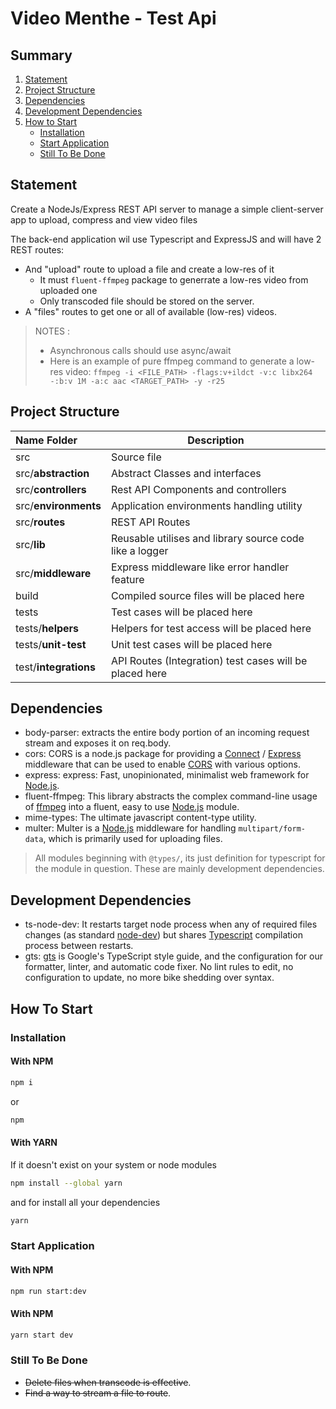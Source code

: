 # Video Menthe - Test Api

## Summary

1. [Statement](#Statement)
2. [Project Structure](#Project-Structure)
3. [Dependencies](#Dependencies)
4. [Development Dependencies](#Development-Dependencies)
5. [How to Start](#How-To-Start)
    * [Installation](#Installation)
    * [Start Application](#Start-Application)
    * [Still To Be Done](#Still-To-Be-Done)

## Statement

Create a NodeJs/Express REST API server to manage a simple client-server app to upload, compress and view video files

The back-end application wil use Typescript and ExpressJS and will have 2 REST routes:
* And "upload" route to upload a file and create a low-res of it
  * It must `fluent-ffmpeg` package to generrate a low-res video from uploaded one
  * Only transcoded file should be stored on the server.
* A "files" routes to get one or all of available (low-res) videos.

> NOTES :
> - Asynchronous calls should use async/await
> - Here is an example of pure ffmpeg command to generate a low-res video:
> `ffmpeg -i <FILE_PATH> -flags:v+ildct -v:c libx264 -:b:v 1M -a:c aac <TARGET_PATH> -y -r25`

## Project Structure

| Name Folder           | Description                                             |
|:----------------------|---------------------------------------------------------|
| src                   | Source file                                             | 
| src/**abstraction**   | Abstract Classes and interfaces                         |
| src/**controllers**   | Rest API Components and controllers                     | 
| src/**environments**  | Application environments handling utility               | 
| src/**routes**        | REST API Routes                                         |
| src/**lib**           | Reusable utilises and library source code like a logger |
| src/**middleware**    | Express middleware like error handler feature           |          
| build                 | Compiled source files will be placed here               |
| tests                 | Test cases will be placed here                          |
| tests/**helpers**     | Helpers for test access will be placed here             |
| tests/**unit-test**   | Unit test cases will be placed here                     |
| test/**integrations** | API Routes (Integration) test cases will be placed here |

## Dependencies

* body-parser: extracts the entire body portion of an incoming request stream and exposes it on req.body.
* cors: CORS is a node.js package for providing a [Connect](https://github.com/senchalabs/connect#readme) / [Express](http://expressjs.com/) middleware that can be used to enable [CORS](https://en.wikipedia.org/wiki/Cross-origin_resource_sharing) with various options.
* express: express:  Fast, unopinionated, minimalist web framework for [Node.js](https://nodejs.org/en/).
* fluent-ffmpeg: This library abstracts the complex command-line usage of [ffmpeg](https://ffmpeg.org/) into a fluent, easy to use [Node.js](https://nodejs.org/en/) module.
* mime-types: The ultimate javascript content-type utility.
* multer: Multer is a [Node.js](https://nodejs.org/en/) middleware for handling `multipart/form-data`, which is primarily used for uploading files.

> All modules beginning with `@types/`, its just definition for typescript for the module in question. These are mainly development dependencies.

## Development Dependencies
* ts-node-dev: It restarts target node process when any of required files changes (as standard [node-dev](https://github.com/fgnass/node-dev)) but shares [Typescript](https://www.typescriptlang.org/) compilation process between restarts.
* gts: [gts](https://github.com/google/gts) is Google's TypeScript style guide, and the configuration for our formatter, linter, and automatic code fixer. No lint rules to edit, no configuration to update, no more bike shedding over syntax. 

## How To Start

### Installation

#### With NPM 
```bash
npm i
``` 
or 
```bash
npm
```

#### With YARN
If it doesn't exist on your system or node modules
```bash
npm install --global yarn
```
and for install all your dependencies
```bash
yarn
```

### Start Application

#### With NPM
```bash
npm run start:dev
```

#### With NPM
```bash
yarn start dev
```

### Still To Be Done
 * ~~Delete files when transcode is effective~~.
 * ~~Find a way to stream a file to route~~.

